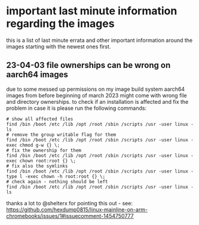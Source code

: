 # important last minute information regarding the images

this is a list of last minute errata and other important information around
the images starting with the newest ones first.

## 23-04-03 file ownerships can be wrong on aarch64 images

due to some messed up permissions on my image build system aarch64 images
from before beginning of march 2023 might come with wrong file and directory
ownerships. to check if an installation is affected and fix the problem in
case it is please run the following commands:
```
# show all affected files
find /bin /boot /etc /lib /opt /root /sbin /scripts /usr -user linux -ls
# remove the group writable flag for them
find /bin /boot /etc /lib /opt /root /sbin /scripts /usr -user linux -exec chmod g-w {} \;
# fix the ownership for them
find /bin /boot /etc /lib /opt /root /sbin /scripts /usr -user linux -exec chown root:root {} \;
# fix also the symlinks
find /bin /boot /etc /lib /opt /root /sbin /scripts /usr -user linux -type l -exec chown -h root:root {} \;
# check again - nothing should be left
find /bin /boot /etc /lib /opt /root /sbin /scripts /usr -user linux -ls
```
thanks a lot to @shelterx for pointing this out - see:
https://github.com/hexdump0815/linux-mainline-on-arm-chromebooks/issues/1#issuecomment-1454750777
